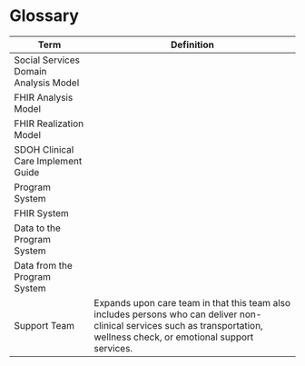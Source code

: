 # Glossary
|Term|Definition|
|---|---|
|Social Services Domain Analysis Model| |
|FHIR Analysis Model| |
|FHIR Realization Model| |
|SDOH Clinical Care Implement Guide| |
|Program System| |
|FHIR System| |
|Data to the Program System| |
|Data from the Program System| |
|Support Team|Expands upon care team in that this team also includes persons who can deliver non-clinical services such as transportation, wellness check, or emotional support services.|
